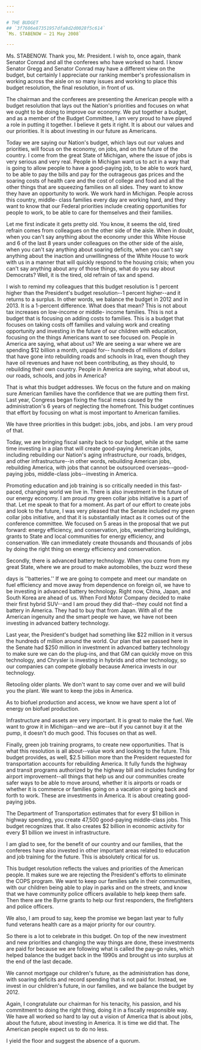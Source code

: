 ```yaml
---
---

# THE BUDGET
## `3f7606e87351957dfa8d2d0028f5c614`
`Ms. STABENOW — 21 May 2008`

---
```



Ms. STABENOW. Thank you, Mr. President. I wish to, once again, thank 
Senator Conrad and all the conferees who have worked so hard. I know 
Senator Gregg and Senator Conrad may have a different view on the 
budget, but certainly I appreciate our ranking member's professionalism 
in working across the aisle on so many issues and working to place this 
budget resolution, the final resolution, in front of us.

The chairman and the conferees are presenting the American people 
with a budget resolution that lays out the Nation's priorities and 
focuses on what we ought to be doing to improve our economy. We put 
together a budget, and as a member of the Budget Committee, I am very 
proud to have played a role in putting it together. I believe it gets 
it right. It is about our values and our priorities. It is about 
investing in our future as Americans.

Today we are saying our Nation's budget, which lays out our values 
and priorities, will focus on the economy, on jobs, and on the future 
of the country. I come from the great State of Michigan, where the 
issue of jobs is very serious and very real. People in Michigan want us 
to act in a way that is going to allow people to have a good-paying 
job, to be able to work hard, to be able to pay the bills and pay for 
the outrageous gas prices and the soaring costs of health care and the 
cost of college and food and all the other things that are squeezing 
families on all sides. They want to know they have an opportunity to 
work. We work hard in Michigan. People across this country, middle-
class families every day are working hard, and they want to know that 
our Federal priorities include creating opportunities for people to 
work, to be able to care for themselves and their families.

Let me first indicate it gets pretty old. You know, it seems the old, 
tired refrain comes from colleagues on the other side of the aisle. 
When in doubt, when you can't say anything about the economy under this 
White House and 6 of the last 8 years under colleagues on the other 
side of the aisle, when you can't say anything about soaring deficits, 
when you can't say anything about the inaction and unwillingness of the 
White House to work with us in a manner that will quickly respond to 
the housing crisis; when you can't say anything about any of those 
things, what do you say about Democrats? Well, it is the tired, old 
refrain of tax and spend.

I wish to remind my colleagues that this budget resolution is 1 
percent higher than the President's budget resolution--1 percent 
higher--and it returns to a surplus. In other words, we balance the 
budget in 2012 and in 2013. It is a 1-percent difference. What does 
that mean? This is not about tax increases on low-income or middle-
income families. This is not a budget that is focusing on adding costs 
to families. This is a budget that focuses on taking costs off families 
and valuing work and creating opportunity and investing in the future 
of our children with education, focusing on the things Americans want 
to see focused on. People in America are saying, what about us? We are 
seeing a war where we are spending $12 billion a month, unpaid for--
hundreds of millions of dollars that have gone into rebuilding roads 
and schools in Iraq, even though they have oil revenues and have not 
been contributing, as they should, to rebuilding their own country. 
People in America are saying, what about us, our roads, schools, and 
jobs in America?


That is what this budget addresses. We focus on the future and on 
making sure American families have the confidence that we are putting 
them first. Last year, Congress began fixing the fiscal mess caused by 
the administration's 6 years of neglecting the homefront. This budget 
continues that effort by focusing on what is most important to American 
families.

We have three priorities in this budget: jobs, jobs, and jobs. I am 
very proud of that.

Today, we are bringing fiscal sanity back to our budget, while at the 
same time investing in a plan that will create good-paying American 
jobs, including rebuilding our Nation's aging infrastructure, our 
roads, bridges, and other infrastructure--in other words, rebuilding 
American jobs, rebuilding America, with jobs that cannot be outsourced 
overseas--good-paying jobs, middle-class jobs--investing in America.

Promoting education and job training is so critically needed in this 
fast-paced, changing world we live in. There is also investment in the 
future of our energy economy. I am proud my green collar jobs 
initiative is a part of that. Let me speak to that for a moment. As 
part of our effort to create jobs and look to the future, I was very 
pleased that the Senate included my green collar jobs initiative, and 
that it is substantially intact as it comes out of the conference 
committee. We focused on 5 areas in the proposal that we put forward: 
energy efficiency, and conservation, jobs, weatherizing buildings, 
grants to State and local communities for energy efficiency, and 
conservation. We can immediately create thousands and thousands of jobs 
by doing the right thing on energy efficiency and conservation.

Secondly, there is advanced battery technology. When you come from my 
great State, where we are proud to make automobiles, the buzz word 
these


days is ''batteries.'' If we are going to compete and meet our mandate 
on fuel efficiency and move away from dependence on foreign oil, we 
have to be investing in advanced battery technology. Right now, China, 
Japan, and South Korea are ahead of us. When Ford Motor Company decided 
to make their first hybrid SUV--and I am proud they did that--they 
could not find a battery in America. They had to buy that from Japan. 
With all of the American ingenuity and the smart people we have, we 
have not been investing in advanced battery technology.

Last year, the President's budget had something like $22 million in 
it versus the hundreds of million around the world. Our plan that we 
passed here in the Senate had $250 million in investment in advanced 
battery technology to make sure we can do the plug-ins, and that GM can 
quickly move on this technology, and Chrysler is investing in hybrids 
and other technology, so our companies can compete globally because 
America invests in our technology.

Retooling older plants. We don't want to say come over and we will 
build you the plant. We want to keep the jobs in America.

As to biofuel production and access, we know we have spent a lot of 
energy on biofuel production.

Infrastructure and assets are very important. It is great to make the 
fuel. We want to grow it in Michigan--and we are--but if you cannot buy 
it at the pump, it doesn't do much good. This focuses on that as well.

Finally, green job training programs, to create new opportunities. 
That is what this resolution is all about--value work and looking to 
the future. This budget provides, as well, $2.5 billion more than the 
President requested for transportation accounts for rebuilding America. 
It fully funds the highway and transit programs authorized by the 
highway bill and includes funding for airport improvement--all things 
that help us and our communities create safer ways to be able to move 
around, whether it is airports or roads or whether it is commerce or 
families going on a vacation or going back and forth to work. These are 
investments in America. It is about creating good-paying jobs.

The Department of Transportation estimates that for every $1 billion 
in highway spending, you create 47,500 good-paying middle-class jobs. 
This budget recognizes that. It also creates $2 billion in economic 
activity for every $1 billion we invest in infrastructure.

I am glad to see, for the benefit of our country and our families, 
that the conferees have also invested in other important areas related 
to education and job training for the future. This is absolutely 
critical for us.

This budget resolution reflects the values and priorities of the 
American people. It makes sure we are rejecting the President's efforts 
to eliminate the COPS program. We want to keep our families safe in 
their communities, with our children being able to play in parks and on 
the streets, and know that we have community police officers available 
to help keep them safe. Then there are the Byrne grants to help our 
first responders, the firefighters and police officers.

We also, I am proud to say, keep the promise we began last year to 
fully fund veterans health care as a major priority for our country.

So there is a lot to celebrate in this budget. On top of the new 
investment and new priorities and changing the way things are done, 
these investments are paid for because we are following what is called 
the pay-go rules, which helped balance the budget back in the 1990s and 
brought us into surplus at the end of the last decade.

We cannot mortgage our children's future, as the administration has 
done, with soaring deficits and record spending that is not paid for. 
Instead, we invest in our children's future, in our families, and we 
balance the budget by 2012.

Again, I congratulate our chairman for his tenacity, his passion, and 
his commitment to doing the right thing, doing it in a fiscally 
responsible way. We have all worked so hard to lay out a vision of 
America that is about jobs, about the future, about investing in 
America. It is time we did that. The American people expect us to do no 
less.

I yield the floor and suggest the absence of a quorum.